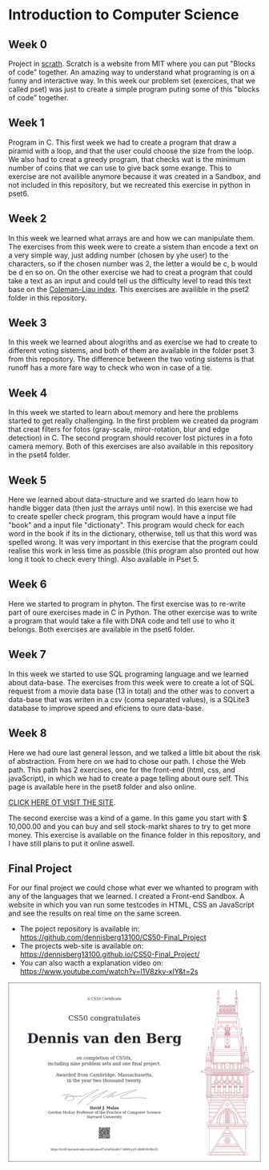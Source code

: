 # Introduction to Computer Science

## Week 0

Project in [scrath](https://scratch.mit.edu/). Scratch is a website from MIT where you can put "Blocks of code" together. An amazing way to understand what programing is on a funny and interactive way. In this week our problem set (exercices, that we called pset) was just to create a simple program puting some of this "blocks of code" together.

## Week 1

Program in C. This first week we had to create a program that draw a piramid with a loop, and that the user could choose the size from the loop. We also had to creat a greedy program, that checks wat is the minimum number of coins that we can use to give back some exange. This to exercise are not availible anymore because it was created in a Sandbox, and not included in this repository, but we recreated this exercise in python in pset6.

## Week 2

In this week we learned what arrays are and how we can manipulate them. The exercises from this week were to create a sistem than encode a text on a very simple way, just adding number (chosen by yhe user) to the characters, so if the chosen number was 2, the letter a  would be c, b would be d en so on. On the other exercise we had to creat a program that could take a text as an input and could tell us the difficulty level to read this text base on the [Coleman-Liau index](https://en.wikipedia.org/wiki/Coleman%E2%80%93Liau_index). This exercises are availible in the pset2 folder in this repository.

## Week 3

In this week we learned about alogriths and as exercise we had to create to different voting sistems, and both of them are available in the folder pset 3 from this repository. The difference between the two voting sistems is that runoff has a more fare way to check who won in case of a tie.

## Week 4

In this week we started to learn about memory and here the problems started to get really challenging. In the first problem we created da program that creat filters for fotos (gray-scale, miror-rotation, blur and edge detection) in C. The second program should recover lost pictures in a foto camera memory. Both of this exercises are also available in this repository in the pset4 folder.

## Week 5

Here we learned about data-structure and we srarted do learn how to handle bigger data (then just the arrays until now). In this exercise we had to create speller check program, this program would have a input file "book" and a input file "dictionaty". This program would check for each word in the book if its in the dictionary, otherwise, tell us that this word was spelled wrong. It was very important in this exercise that the program could realise this work in less time as possible (this program also pronted out how long it took to check every thing). Also available in Pset 5.

## Week 6

Here we started to program in phyton. The first exercise was to re-write part of oure exercises made in C in Python. The other exercise was to write a program that would take a file with DNA code and tell use to who it belongs. Both exercises are available in the pset6 folder.

## Week 7

In this week we started to use SQL programing language and we learned about data-base. The exercises from this week were to create a lot of SQL request from a movie data base (13 in total) and the other was to convert a data-base that was writen in a csv (coma separated values), is a SQLite3 database to improve speed and eficiens to oure data-base.

## Week 8

Here we had oure last general lesson, and we talked a little bit about the risk of abstraction. From here on we had to chose our path. I chose the Web path. This path has 2 exercises, one for the front-end (html, css, and javaScript), in which we had to create a page telling about oure self. This page is available here in the pset8 folder and also online.


[CLICK HERE OT VISIT THE SITE](https://dennisberg13100.github.io/homepage-CS50/).


The second exercise was a kind of a game. In this game you start with $ 10,000.00 and you can buy and sell stock-markt shares to try to get more money. This exercise is available on the finance folder in this repository, and I have still plans to put it online aswell.

## Final Project

For our final project we could chose what ever we whanted to program with any of the languages that we learned. I created a Front-end Sandbox. A website in which you van run some testcodes in HTML, CSS an JavaScript and see the results on real time on the same screen.

* The poject repository is available in: https://github.com/dennisberg13100/CS50-Final_Project
* The projects web-site is available on: https://dennisberg13100.github.io/CS50-Final_Project/
* You can also wacth a explanation video on: https://www.youtube.com/watch?v=l1V8zkv-xIY&t=2s

![CS50 certificate](/certification.png)